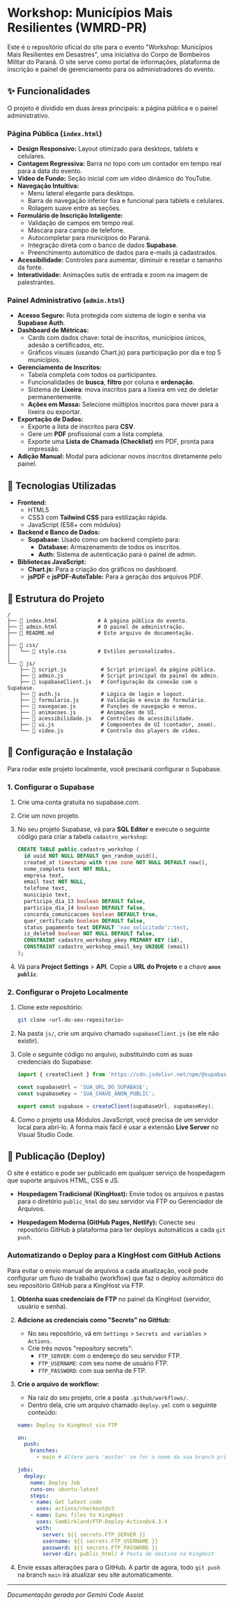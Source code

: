 # Workshop: Municípios Mais Resilientes (WMRD-PR)

Este é o repositório oficial do site para o evento "Workshop: Municípios Mais Resilientes em Desastres", uma iniciativa do Corpo de Bombeiros Militar do Paraná. O site serve como portal de informações, plataforma de inscrição e painel de gerenciamento para os administradores do evento.

## ✨ Funcionalidades

O projeto é dividido em duas áreas principais: a página pública e o painel administrativo.

### Página Pública (`index.html`)

- **Design Responsivo:** Layout otimizado para desktops, tablets e celulares.
- **Contagem Regressiva:** Barra no topo com um contador em tempo real para a data do evento.
- **Vídeo de Fundo:** Seção inicial com um vídeo dinâmico do YouTube.
- **Navegação Intuitiva:**
  - Menu lateral elegante para desktops.
  - Barra de navegação inferior fixa e funcional para tablets e celulares.
  - Rolagem suave entre as seções.
- **Formulário de Inscrição Inteligente:**
  - Validação de campos em tempo real.
  - Máscara para campo de telefone.
  - Autocompletar para municípios do Paraná.
  - Integração direta com o banco de dados **Supabase**.
  - Preenchimento automático de dados para e-mails já cadastrados.
- **Acessibilidade:** Controles para aumentar, diminuir e resetar o tamanho da fonte.
- **Interatividade:** Animações sutis de entrada e zoom na imagem de palestrantes.

### Painel Administrativo (`admin.html`)

- **Acesso Seguro:** Rota protegida com sistema de login e senha via **Supabase Auth**.
- **Dashboard de Métricas:**
  - Cards com dados chave: total de inscritos, municípios únicos, adesão a certificados, etc.
  - Gráficos visuais (usando Chart.js) para participação por dia e top 5 municípios.
- **Gerenciamento de Inscritos:**
  - Tabela completa com todos os participantes.
  - Funcionalidades de **busca**, **filtro** por coluna e **ordenação**.
  - Sistema de **Lixeira**: mova inscritos para a lixeira em vez de deletar permanentemente.
  - **Ações em Massa:** Selecione múltiplos inscritos para mover para a lixeira ou exportar.
- **Exportação de Dados:**
  - Exporte a lista de inscritos para **CSV**.
  - Gere um **PDF** profissional com a lista completa.
  - Exporte uma **Lista de Chamada (Checklist)** em PDF, pronta para impressão.
- **Adição Manual:** Modal para adicionar novos inscritos diretamente pelo painel.

## 🚀 Tecnologias Utilizadas

- **Frontend:**
  - HTML5
  - CSS3 com **Tailwind CSS** para estilização rápida.
  - JavaScript (ES6+ com módulos)
- **Backend e Banco de Dados:**
  - **Supabase:** Usado como um backend completo para:
    - **Database:** Armazenamento de todos os inscritos.
    - **Auth:** Sistema de autenticação para o painel de admin.
- **Bibliotecas JavaScript:**
  - **Chart.js:** Para a criação dos gráficos no dashboard.
  - **jsPDF** e **jsPDF-AutoTable:** Para a geração dos arquivos PDF.

## 📂 Estrutura do Projeto

```
/
├── 📄 index.html             # A página pública do evento.
├── 📄 admin.html             # O painel de administração.
├── 📄 README.md              # Este arquivo de documentação.
│
├── 📁 css/
│   └── 📄 style.css          # Estilos personalizados.
│
└── 📁 js/
    ├── 📄 script.js           # Script principal da página pública.
    ├── 📄 admin.js            # Script principal do painel de admin.
    ├── 📄 supabaseClient.js   # Configuração da conexão com o Supabase.
    ├── 📄 auth.js             # Lógica de login e logout.
    ├── 📄 formulario.js       # Validação e envio do formulário.
    ├── 📄 navegacao.js        # Funções de navegação e menus.
    ├── 📄 animacoes.js        # Animações de UI.
    ├── 📄 acessibilidade.js   # Controles de acessibilidade.
    ├── 📄 ui.js               # Componentes de UI (contador, zoom).
    └── 📄 video.js            # Controle dos players de vídeo.
```

## 🔧 Configuração e Instalação

Para rodar este projeto localmente, você precisará configurar o Supabase.

### 1. Configurar o Supabase

1.  Crie uma conta gratuita no supabase.com.
2.  Crie um novo projeto.
3.  No seu projeto Supabase, vá para **SQL Editor** e execute o seguinte código para criar a tabela `cadastro_workshop`:

    ```sql
    CREATE TABLE public.cadastro_workshop (
      id uuid NOT NULL DEFAULT gen_random_uuid(),
      created_at timestamp with time zone NOT NULL DEFAULT now(),
      nome_completo text NOT NULL,
      empresa text,
      email text NOT NULL,
      telefone text,
      municipio text,
      participa_dia_13 boolean DEFAULT false,
      participa_dia_14 boolean DEFAULT false,
      concorda_comunicacoes boolean DEFAULT true,
      quer_certificado boolean DEFAULT false,
      status_pagamento text DEFAULT 'nao_solicitado'::text,
      is_deleted boolean NOT NULL DEFAULT false,
      CONSTRAINT cadastro_workshop_pkey PRIMARY KEY (id),
      CONSTRAINT cadastro_workshop_email_key UNIQUE (email)
    );
    ```

4.  Vá para **Project Settings** > **API**. Copie a **URL do Projeto** e a chave **`anon` `public`**.

### 2. Configurar o Projeto Localmente

1.  Clone este repositório:
    ```bash
    git clone <url-do-seu-repositorio>
    ```
2.  Na pasta `js/`, crie um arquivo chamado `supabaseClient.js` (se ele não existir).
3.  Cole o seguinte código no arquivo, substituindo com as suas credenciais do Supabase:

    ```javascript
    import { createClient } from 'https://cdn.jsdelivr.net/npm/@supabase/supabase-js@2';

    const supabaseUrl = 'SUA_URL_DO_SUPABASE';
    const supabaseKey = 'SUA_CHAVE_ANON_PUBLIC';

    export const supabase = createClient(supabaseUrl, supabaseKey);
    ```

4.  Como o projeto usa Módulos JavaScript, você precisa de um servidor local para abri-lo. A forma mais fácil é usar a extensão **Live Server** no Visual Studio Code.

## 🚀 Publicação (Deploy)

O site é estático e pode ser publicado em qualquer serviço de hospedagem que suporte arquivos HTML, CSS e JS.

- **Hospedagem Tradicional (KingHost):** Envie todos os arquivos e pastas para o diretório `public_html` do seu servidor via FTP ou Gerenciador de Arquivos.

- **Hospedagem Moderna (GitHub Pages, Netlify):** Conecte seu repositório GitHub à plataforma para ter deploys automáticos a cada `git push`.

### Automatizando o Deploy para a KingHost com GitHub Actions

Para evitar o envio manual de arquivos a cada atualização, você pode configurar um fluxo de trabalho (workflow) que faz o deploy automático do seu repositório GitHub para a KingHost via FTP.

1.  **Obtenha suas credenciais de FTP** no painel da KingHost (servidor, usuário e senha).

2.  **Adicione as credenciais como "Secrets" no GitHub:**
    - No seu repositório, vá em `Settings` > `Secrets and variables` > `Actions`.
    - Crie três novos "repository secrets":
      - `FTP_SERVER`: com o endereço do seu servidor FTP.
      - `FTP_USERNAME`: com seu nome de usuário FTP.
      - `FTP_PASSWORD`: com sua senha de FTP.

3.  **Crie o arquivo de workflow:**
    - Na raiz do seu projeto, crie a pasta `.github/workflows/`.
    - Dentro dela, crie um arquivo chamado `deploy.yml` com o seguinte conteúdo:

    ```yaml
    name: Deploy to KingHost via FTP

    on:
      push:
        branches:
          - main # Altere para 'master' se for o nome da sua branch principal

    jobs:
      deploy:
        name: Deploy Job
        runs-on: ubuntu-latest
        steps:
        - name: Get latest code
          uses: actions/checkout@v3
        - name: Sync files to KingHost
          uses: SamKirkland/FTP-Deploy-Action@v4.3.4
          with:
            server: ${{ secrets.FTP_SERVER }}
            username: ${{ secrets.FTP_USERNAME }}
            password: ${{ secrets.FTP_PASSWORD }}
            server-dir: public_html/ # Pasta de destino na KingHost
    ```

4.  Envie essas alterações para o GitHub. A partir de agora, todo `git push` na branch `main` irá atualizar seu site automaticamente.

---
*Documentação gerada por Gemini Code Assist.*